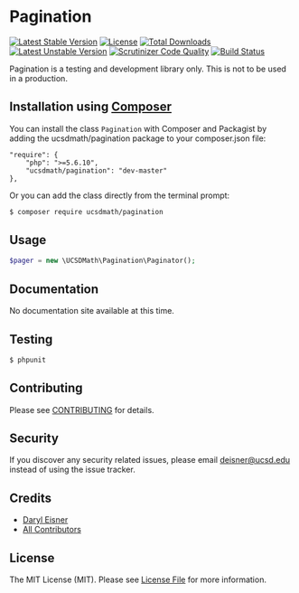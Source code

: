 # Pagination

[![Latest Stable Version](https://poser.pugx.org/ucsdmath/Pagination/v/stable)](https://packagist.org/packages/ucsdmath/Pagination)
[![License](https://poser.pugx.org/ucsdmath/Pagination/license)](https://packagist.org/packages/ucsdmath/Pagination)
[![Total Downloads](https://poser.pugx.org/ucsdmath/Pagination/downloads)](https://packagist.org/packages/ucsdmath/Pagination)
[![Latest Unstable Version](https://poser.pugx.org/ucsdmath/Pagination/v/unstable)](https://packagist.org/packages/ucsdmath/Pagination)
[![Scrutinizer Code Quality](https://scrutinizer-ci.com/g/ucsdmath/Pagination/badges/quality-score.png?b=master)](https://scrutinizer-ci.com/g/ucsdmath/Pagination/?branch=master)
[![Build Status](https://scrutinizer-ci.com/g/ucsdmath/Pagination/badges/build.png?b=master)](https://scrutinizer-ci.com/g/ucsdmath/Pagination/build-status/master)

Pagination is a testing and development library only. This is not to be used in a production.

## Installation using [Composer](http://getcomposer.org/)
You can install the class ```Pagination``` with Composer and Packagist by
adding the ucsdmath/pagination package to your composer.json file:

```
"require": {
    "php": ">=5.6.10",
    "ucsdmath/pagination": "dev-master"
},
```
Or you can add the class directly from the terminal prompt:

```bash
$ composer require ucsdmath/pagination
```

## Usage

``` php
$pager = new \UCSDMath\Pagination\Paginator();
```

## Documentation

No documentation site available at this time.
<!-- [Check out the documentation](http://math.ucsd.edu/~deisner/documentation/Pagination/) -->

## Testing

``` bash
$ phpunit
```

## Contributing

Please see [CONTRIBUTING](CONTRIBUTING.md) for details.

## Security

If you discover any security related issues, please email deisner@ucsd.edu instead of using the issue tracker.

## Credits

- [Daryl Eisner](https://github.com/UCSDMath)
- [All Contributors](../../contributors)

## License

The MIT License (MIT). Please see [License File](LICENSE) for more information.

